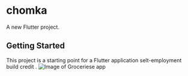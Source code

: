 # chomka

A new Flutter project.

## Getting Started

This project is a starting point for a Flutter application selt-employment build credit .
![Image of Groceriese app](https://mir-s3-cdn-cf.behance.net/projects/404/f8d097119401511.Y3JvcCwxNTM0LDEyMDAsMzQsMA.jpg)

